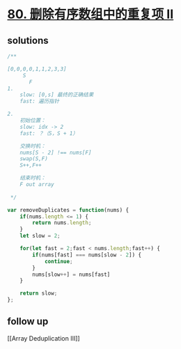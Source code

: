 # [80. 删除有序数组中的重复项 II](https://leetcode-cn.com/problems/remove-duplicates-from-sorted-array-ii/)

## solutions

```js
/**

[0,0,0,0,1,1,2,3,3]
     S
       F
1.
    slow: [0,s] 最终的正确结果
    fast: 遍历指针

2.
    初始位置：  
    slow: idx -> 2
    fast: ？（S，S + 1）

    交换时机：
    nums[S - 2] !== nums[F]
    swap(S,F)
    S++,F++

    结束时机：
    F out array
    
 */

var removeDuplicates = function(nums) {
    if(nums.length <= 1) {
        return nums.length;
    }
    let slow = 2;

    for(let fast = 2;fast < nums.length;fast++) {
        if(nums[fast] === nums[slow - 2]) {
            continue;
        }
        nums[slow++] = nums[fast]
    }

    return slow;
};
```

## follow up

[[Array Deduplication III]]